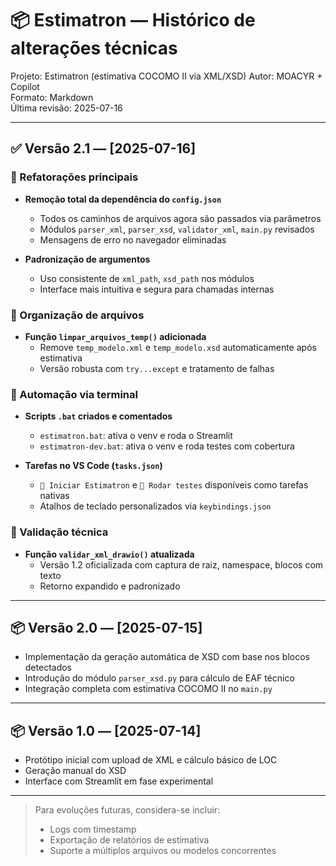 # 📦 Estimatron — Histórico de alterações técnicas

Projeto: Estimatron (estimativa COCOMO II via XML/XSD)
Autor: MOACYR + Copilot  
Formato: Markdown  
Última revisão: 2025-07-16  

---

## ✅ Versão 2.1 — [2025-07-16]

### 🚀 Refatorações principais
- **Remoção total da dependência do `config.json`**
  - Todos os caminhos de arquivos agora são passados via parâmetros
  - Módulos `parser_xml`, `parser_xsd`, `validator_xml`, `main.py` revisados
  - Mensagens de erro no navegador eliminadas

- **Padronização de argumentos**
  - Uso consistente de `xml_path`, `xsd_path` nos módulos
  - Interface mais intuitiva e segura para chamadas internas

### 🧼 Organização de arquivos
- **Função `limpar_arquivos_temp()` adicionada**
  - Remove `temp_modelo.xml` e `temp_modelo.xsd` automaticamente após estimativa
  - Versão robusta com `try...except` e tratamento de falhas

### 🔧 Automação via terminal
- **Scripts `.bat` criados e comentados**
  - `estimatron.bat`: ativa o venv e roda o Streamlit
  - `estimatron-dev.bat`: ativa o venv e roda testes com cobertura

- **Tarefas no VS Code (`tasks.json`)**
  - `🚀 Iniciar Estimatron` e `🧪 Rodar testes` disponíveis como tarefas nativas
  - Atalhos de teclado personalizados via `keybindings.json`

### 🧠 Validação técnica
- **Função `validar_xml_drawio()` atualizada**
  - Versão 1.2 oficializada com captura de raiz, namespace, blocos com texto
  - Retorno expandido e padronizado

---

## 📦 Versão 2.0 — [2025-07-15]

- Implementação da geração automática de XSD com base nos blocos detectados
- Introdução do módulo `parser_xsd.py` para cálculo de EAF técnico
- Integração completa com estimativa COCOMO II no `main.py`

---

## 📦 Versão 1.0 — [2025-07-14]

- Protótipo inicial com upload de XML e cálculo básico de LOC
- Geração manual do XSD
- Interface com Streamlit em fase experimental

---

> Para evoluções futuras, considera-se incluir:
> - Logs com timestamp
> - Exportação de relatórios de estimativa
> - Suporte a múltiplos arquivos ou modelos concorrentes

